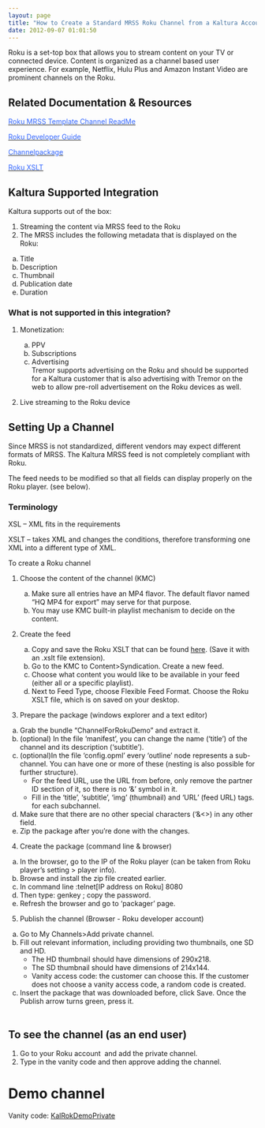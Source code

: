 ```yaml
---
layout: page
title: "How to Create a Standard MRSS Roku Channel from a Kaltura Account "
date: 2012-09-07 01:01:50
---
```


Roku is a set-top box that allows you to stream content on your TV or connected device. Content is organized as a channel based user experience. For example, Netflix, Hulu Plus and Amazon Instant Video are prominent channels on the Roku. 

## Related Documentation & Resources

<span style="color: #3366ff;"><a href="{{site.url}}/documentation/Knowledge/roku-mrss-template-channel-readme.html" target="_blank"><span style="color: #3366ff;">Roku MRSS Template Channel ReadMe</span></a> </span>

<span style="color: #3366ff;"><a href="{{site.url}}/documentation/Knowledge/roku-developer-guide.html"><span style="color: #3366ff;">Roku Developer Guide</span></a></span>

<span style="color: #3366ff;"><a href="{{site.url}}/documentation/Knowledge/roku-developer-guide.html"></a><a href="{{site.url}}/documentation/Knowledge/channelpackage.html" target="_blank"><span style="color: #3366ff;">Channelpackage</span></a></span>

<span style="color: #3366ff;"><a href="http://knowledge.kaltura.com/node/660" target="_blank"><span style="color: #3366ff;">Roku XSLT</span></a></span>

## Kaltura Supported Integration

Kaltura supports out of the box:

1.  Streaming the content via MRSS feed to the Roku
2.  The MRSS includes the following metadata that is displayed on the Roku:
<ol style="list-style-type: lower-alpha;">
  <li>
    Title
  </li>
  <li>
    Description
  </li>
  <li>
    Thumbnail
  </li>
  <li>
    Publication date
  </li>
  <li>
    Duration
  </li>
</ol>

### What is not supported in this integration?

1.  Monetization:<ol style="list-style-type: lower-alpha;">
      <li>
        PPV
      </li>
      <li>
        Subscriptions
      </li>
      <li>
        Advertising<br />Tremor supports advertising on the Roku and should be supported for a Kaltura customer that is also advertising with Tremor on the web to allow pre-roll advertisement on the Roku devices as well. 
      </li>
    </ol>

2.  Live streaming to the Roku device

## Setting Up a Channel

Since MRSS is not standardized, different vendors may expect different formats of MRSS. The Kaltura MRSS feed is not completely compliant with Roku.

The feed needs to be modified so that all fields can display properly on the Roku player. (see below).

### Terminology

XSL – XML fits in the requirements

XSLT – takes XML and changes the conditions, therefore transforming one XML into a different type of XML. 

<p class="mce-procedure">
  To create a Roku channel
</p>

1.  Choose the content of the channel (KMC)<ol style="list-style-type: lower-alpha;">
      <li>
        Make sure all entries have an MP4 flavor. The default flavor named “HQ MP4 for export” may serve for that purpose.
      </li>
      <li>
        You may use KMC built-in playlist mechanism to decide on the content.
      </li>
    </ol>

2.  Create the feed<ol style="list-style-type: lower-alpha;">
      <li>
        Copy and save the Roku XSLT that can be found <a href="http://knowledge.kaltura.com/node/660">here</a><span class="s1">. (Save it with an .xslt file extension).</span>
      </li>
      <li>
        Go to the KMC to Content>Syndication. Create a new feed.
      </li>
      <li>
        Choose what content you would like to be available in your feed (either all or a specific playlist).
      </li>
      <li>
        Next to Feed Type, choose Flexible Feed Format. Choose the Roku XSLT file, which is on saved on your desktop.
      </li>
    </ol>

3.  Prepare the package (windows explorer and a text editor)
<ol style="list-style-type: lower-alpha;">
  <li>
    Grab the bundle “ChannelForRokuDemo” and extract it.
  </li>
  <li>
    (optional) In the file ‘manifest’, you can change the name (‘title’) of the channel and its description (‘subtitle’).
  </li>
  <li>
    (optional)In the file ‘config.opml’ every ‘outline’ node represents a sub-channel. You can have one or more of these (nesting is also possible for further structure). <br /><ul>
      <li>
        For the feed URL, use the URL from before, only remove the partner ID section of it, so there is no ‘&’ symbol in it.
      </li>
      <li>
        Fill in the ‘title’, ‘subtitle’, ‘img’ (thumbnail) and ‘URL’ (feed URL) tags. for each subchannel.
      </li>
    </ul>
  </li>
  
  <li>
    Make sure that there are no other special characters (‘&<>) in any other field.
  </li>
  <li>
    Zip the package after you’re done with the changes.
  </li>
</ol>

4.  Create the package (command line & browser)
<ol style="list-style-type: lower-alpha;">
  <li>
    In the browser, go to the IP of the Roku player (can be taken from Roku player’s setting > player info).
  </li>
  <li>
    Browse and install the zip file created earlier.
  </li>
  <li>
    In command line :telnet[IP address on Roku] 8080
  </li>
  <li>
    Then type: genkey ; copy the password.
  </li>
  <li>
    Refresh the browser and go to ‘packager’ page.
  </li>
</ol>

5.  Publish the channel (Browser - Roku developer account)
<ol style="list-style-type: lower-alpha;">
  <li>
    Go to My Channels>Add private channel.
  </li>
  <li>
    Fill out relevant information, including providing two thumbnails, one SD and HD.<br /><ul>
      <li>
        The HD thumbnail should have dimensions of 290x218.
      </li>
      <li>
        The SD thumbnail should have dimensions of 214x144.
      </li>
      <li>
        Vanity access code: the customer can choose this. If the customer does not choose a vanity access code, a random code is created.
      </li>
    </ul>
  </li>
  
  <li>
    Insert the package that was downloaded before, click Save. Once the Publish arrow turns green, press it.<br /><br />
  </li>
</ol>

<h2 class="mce-procedure">
  To see the channel (as an end user)
</h2>

1.  Go to your Roku account  and add the private channel.
2.  Type in the vanity code and then approve adding the channel.

# Demo channel

Vanity code: <a href="https://owner.roku.com/add/KalRokDemoPrivate" target="_BLANK">KalRokDemoPrivate </a>